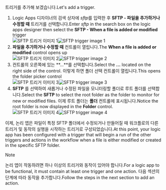 <span data-ttu-id="55450-101">트리거를 추가해 보겠습니다.</span><span class="sxs-lookup"><span data-stu-id="55450-101">Let's add a trigger.</span></span>

1. <span data-ttu-id="55450-102">Logic Apps 디자이너의 검색 상자에 *sftp*를 입력한 후 **SFTP - 파일을 추가하거나 수정할 때** 트리거를 선택합니다.</span><span class="sxs-lookup"><span data-stu-id="55450-102">Enter *sftp* in the search box on the logic apps designer then select the **SFTP - When a file is added or modified**  trigger</span></span>   
   <span data-ttu-id="55450-103">![SFTP 트리거 이미지 1](./media/connectors-create-api-sftp/trigger-1.png)</span><span class="sxs-lookup"><span data-stu-id="55450-103">![SFTP trigger image 1](./media/connectors-create-api-sftp/trigger-1.png)</span></span>  
2. <span data-ttu-id="55450-104">**파일을 추가하거나 수정할 때** 컨트롤이 열립니다.</span><span class="sxs-lookup"><span data-stu-id="55450-104">The **When a file is added or modified** control opens up</span></span>  
   <span data-ttu-id="55450-105">![SFTP 트리거 이미지 2](./media/connectors-create-api-sftp/trigger-2.png)</span><span class="sxs-lookup"><span data-stu-id="55450-105">![SFTP trigger image 2](./media/connectors-create-api-sftp/trigger-2.png)</span></span>  
3. <span data-ttu-id="55450-106">컨트롤의 오른쪽에 있는 **...**를 선택합니다.</span><span class="sxs-lookup"><span data-stu-id="55450-106">Select the **...** located on the right side of the control.</span></span> <span data-ttu-id="55450-107">이렇게 하면 폴더 선택 컨트롤이 열립니다.</span><span class="sxs-lookup"><span data-stu-id="55450-107">This opens the folder picker control</span></span>  
   <span data-ttu-id="55450-108">![SFTP 트리거 이미지 3](./media/connectors-create-api-sftp/action-1.png)</span><span class="sxs-lookup"><span data-stu-id="55450-108">![SFTP trigger image 3](./media/connectors-create-api-sftp/action-1.png)</span></span>  
4. <span data-ttu-id="55450-109">**SFTP** 를 선택하여 새롭거나 수정된 파일을 모니터링할 폴더로 루트 폴더를 선택합니다.</span><span class="sxs-lookup"><span data-stu-id="55450-109">Select the **SFTP** to select the root folder as the folder to monitor for new or modified files.</span></span> <span data-ttu-id="55450-110">이제 루트 폴더는 **폴더** 컨트롤에 표시됩니다.</span><span class="sxs-lookup"><span data-stu-id="55450-110">Notice the root folder is now displayed in the **Folder** control.</span></span>  
   <span data-ttu-id="55450-111">![SFTP 트리거 이미지 4](./media/connectors-create-api-sftp/action-2.png)</span><span class="sxs-lookup"><span data-stu-id="55450-111">![SFTP trigger image 4](./media/connectors-create-api-sftp/action-2.png)</span></span>   

<span data-ttu-id="55450-112">이제, 논리 앱은 파일이 특정 SFTP 폴더에서 수정되거나 만들어질 때 워크플로의 다른 트리거 및 동작의 실행을 시작하는 트리거로 구성되었습니다.</span><span class="sxs-lookup"><span data-stu-id="55450-112">At this point, your logic app has been configured with a trigger that will begin a run of the other triggers and actions in the workflow when a file is either modified or created in the specific SFTP folder.</span></span> 

> [!NOTE]
> <span data-ttu-id="55450-113">논리 앱이 작동하려면 하나 이상의 트리거와 동작이 있어야 합니다.</span><span class="sxs-lookup"><span data-stu-id="55450-113">For a logic app to be functional, it must contain at least one trigger and one action.</span></span> <span data-ttu-id="55450-114">다음 섹션의 단계에 따라 동작을 추가합니다.</span><span class="sxs-lookup"><span data-stu-id="55450-114">Follow the steps in the next section to add an action.</span></span>  
> 
> 

